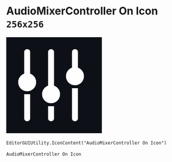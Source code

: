 # AudioMixerController On Icon `256x256`
<img src="/img/AudioMixerController%20On%20Icon.png" width=256 height=256>

``` CSharp
EditorGUIUtility.IconContent("AudioMixerController On Icon")
```
```
AudioMixerController On Icon
```
